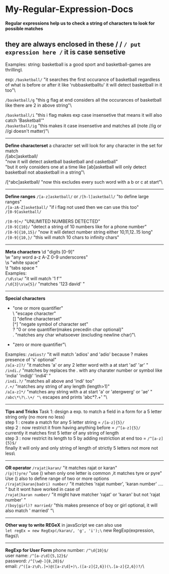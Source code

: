 # My-Regular-Expression-Docs

**Regular expressions help us to check a string of characters to look for possible matches**

they are always enclosed in these / /
`/ put expression here /`
it is case sensetive
-------------------------------------------------
Examples: 
string: basketball is a good sport and basketball-games are thrilling\

exp: `/basketball/` 
"it searches the first occurance of basketball regardless of what is before or after it like 'rubbasketballtu' it will detect basketball in it too"\

`/basketball/g` "this g flag at end considers all the occurances of basketball like there are 2 in above string"\

`/basketball/i` "this i flag makes exp case insensetive that means it will also catch 'Basketball'"\
`/basketball/ig` "this makes it case insensetive and matches all (note //ig or //gi doesn't matter)"\

-------------------------------------------------

**Define characterset**
a character set will look for any character in the set for match\
/[abc]asketball/ \
"now it will detect asketball basketball and casketball" \
"but it only considers one at a time like [ab]asketball will only detect basketball not abasketball in a string"\

/[^abc]asketball/ "now this excludes every such word with a b or c at start"\

-------------------------------------------------
**Define ranges**
`/[a-z]asketball/` or `/[h-l]asketball/` "to define large ranges"\
`/[a-zA-Z]asketball/` "if i flag not used then we can use this too"\
`/[0-9]asketball/`

`/[0-9]+/` "UNLIMITED NUMBERS DETECTED"\
`/[0-9]{10}/` "detect a string of 10 numbers like for a phone number"\
`/[0-9]{10,15}/` "now it will detect number string either 10,11,12..15 long"\
`/[0-9]{10,}/` "this will match 10 chars to infinity chars"

-------------------------------------------------
**Meta characters**
\d "digits [0-9]"\
\w "any word a-z A-Z 0-9 underscores"\
\s "white space"\
\t "tabs space "\
Examples:\
`/\d\s\w/` "it will match '1 f'"\
`/\d{3}\s\w{5}/` "matches '123 david' "

-------------------------------------------------
**Special characters**
+ "one or more quantifier"\
\ "escape character"\
[] "define characterset"\
[^] "negate symbol of character set"\
? "0 or one quantifier(makes precedin char optional)"\
. "matches any char whatsoever (excluding newline char)"\
* "zero or more quantifier"\

Examples:
`/adios?/` "it will match 'adios' and 'adio' because ? makes presence of 's' optional"\
`/a[a-z]?/` "it matches 'a' or any 2 letter word with a at start 'ad' 'ar' "\
`/indi./` "matches by replaces the . with any charater number or symbol like 'india' 'indi@' 'indi4' "\
`/indi.?/` "matches all above and 'indi' too"\
`/.+/` "matches any string of any length (length>1)"\
`/a[a-z]*/` "matches any string with a at start 'a' or 'atergwerg' or 'ae' "\
`/abc\*\?\.\+/ "\` escapes and prints 'abc*?.+' "\

-------------------------------------------------
**Tips and Tricks**
Task 1: design a exp. to match a field in a form for a 5 letter string only (no more no less)\
step 1 : create a match for any 5 letter string = `/[a-z]{5}/`\
step 2 : now restrict it from having anything before = `/^[a-z]{5}/`\
	currently it matches first 5 letter of any string of length\
step 3 : now restrict its length to 5 by adding restriction at end too = `/^[a-z]{5}$/`\
	finally it will only and only string of length of strictly 5 letters not more not less\
	
-------------------------------------------------
**OR operator**
`/rajat|karan/` "it matches rajat or karan"\
`/(p|t)yre/` "use () when only one letter is common ,it matches tyre or pyre"\
Use () also to define range of two or more options\
`/(rajat|karan|badri) number/` "it matches 'rajat number', 'karan number' .... " but it wont have worked in case of\
`/rajat|karan number/` "it might have matcher 'rajat' or 'karan' but not 'rajat number' "\
`/(boy|girl)? married/` "this makes presence of boy or girl optional, it will also match ' married' "\

-------------------------------------------------
**Other way to write REGeX**
in javaScript we can also use\
`let regEx = new RegExp(/karan/, 'g', 'i');\`
new RegExp(expression, flags)\

-------------------------------------------------
**RegExp for User Form**
phone number: `/^\d{10}$/`\
user name: `/^[a-z\d]{5,12}$/`\
password: `/^[\w@-]{8,20}$/`\
email: `/^([a-z\d\.]+)@([a-z\d]+)\.([a-z]{2,6})(\.[a-z]{2,6})?/`\
